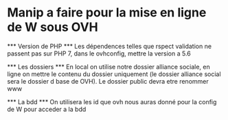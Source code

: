 # Manip a faire pour la mise en ligne de W sous OVH

*** Version de PHP ***
Les dépendences telles que rspect validation ne passent pas sur PHP 7, dans le ovhconfig, mettre la version a 5.6

*** Les dossiers ***
En local on utilise notre dossier alliance sociale, en ligne on mettre le contenu du dossier uniquement (le dossier alliance social sera le dossier d base de OVH). Le dossier public devra etre renommer www

*** La bdd ***
On utilisera les id que ovh nous auras donné pour la config de W pour acceder a la bdd
